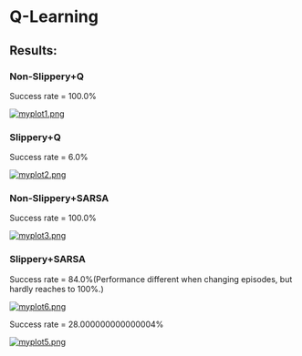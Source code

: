 # Q-Learning

## Results:

### Non-Slippery+Q

Success rate = 100.0%

[![myplot1.png](https://i.postimg.cc/pr88DB5m/myplot1.png)](https://postimg.cc/BPSX3Hg3)

### Slippery+Q

Success rate = 6.0%

[![myplot2.png](https://i.postimg.cc/1XxV5N7s/myplot2.png)](https://postimg.cc/r0JwfzLP)

### Non-Slippery+SARSA

Success rate = 100.0%

[![myplot3.png](https://i.postimg.cc/Y2gmDbj9/myplot3.png)](https://postimg.cc/F1rR7by5)

### Slippery+SARSA

Success rate = 84.0%(Performance different when changing episodes, but hardly reaches to 100%.)

[![myplot6.png](https://i.postimg.cc/T3Hw3DhF/myplot6.png)](https://postimg.cc/k2K9jDQv)



Success rate = 28.000000000000004%

[![myplot5.png](https://i.postimg.cc/FFgHJq7j/myplot5.png)](https://postimg.cc/XXqbRsKJ)